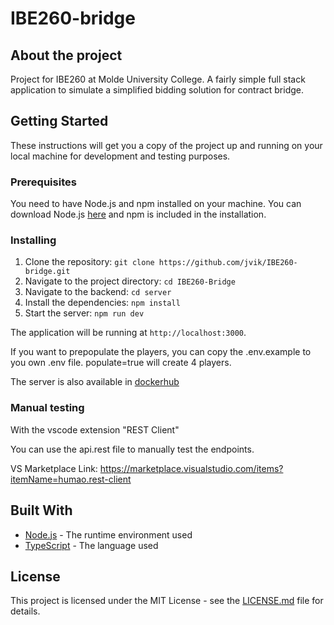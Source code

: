# IBE260-bridge

## About the project

Project for IBE260 at Molde University College. A fairly simple full stack application to simulate a simplified bidding solution for contract bridge.

## Getting Started

These instructions will get you a copy of the project up and running on your local machine for development and testing purposes.

### Prerequisites

You need to have Node.js and npm installed on your machine. You can download Node.js [here](https://nodejs.org/en/download/) and npm is included in the installation.

### Installing

1. Clone the repository: `git clone https://github.com/jvik/IBE260-bridge.git`
2. Navigate to the project directory: `cd IBE260-Bridge`
3. Navigate to the backend: `cd server`
4. Install the dependencies: `npm install`
5. Start the server: `npm run dev`

The application will be running at `http://localhost:3000`.

If you want to prepopulate the players, you can copy the .env.example to you own .env file. populate=true will create
4 players.

The server is also available in [dockerhub](https://hub.docker.com/repository/docker/jvik/ibe260-bridge-server/)

### Manual testing

With the vscode extension "REST Client"

You can use the api.rest file to manually test the endpoints.

VS Marketplace Link: <https://marketplace.visualstudio.com/items?itemName=humao.rest-client>

## Built With

* [Node.js](https://nodejs.org/) - The runtime environment used
* [TypeScript](https://www.typescriptlang.org/) - The language used

## License

This project is licensed under the MIT License - see the [LICENSE.md](LICENSE.md) file for details.
